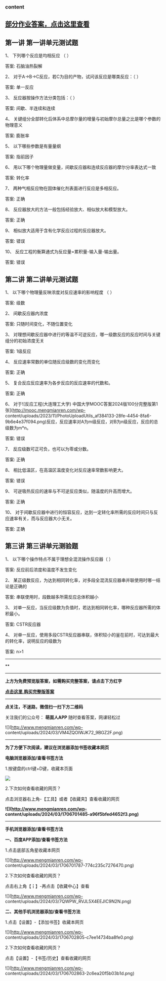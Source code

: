 ### content

## [部分作业答案，点击这里查看](http://mooc.mengmianren.com/mooc/336112.html)

## 第一讲 第一讲单元测试题

1、 下列哪个反应是均相反应 （  ）

答案: 石脑油热裂解  

2、 对于A→B→C反应，若C为目的产物，试问该反应是哪类反应：（  ）

答案: 单一反应

3、 反应器按操作方法分类包括：（   ）

答案: 间歇、半连续和连续

4、 关键组分全部转化后体系中总摩尔量的增量与初始摩尔总量之比是哪个参数的物理意义

答案: 膨胀率

5、 以下哪些参数是有量量纲

答案: 指前因子

6、 用以下哪个物理量做变量，间歇反应器和连续反应器的摩尔分率表达式一致

答案: 转化率

7、 两种气相反应物在固体催化剂表面进行反应是多相反应。

答案: 正确

8、 反应器放大的方法一般包括经验放大、相似放大和模型放大。

答案: 正确

9、 相似放大适用于含有化学反应过程的反应器放大。

答案: 错误

10、 反应工程的衡算通式为反应量=累积量-输入量-输出量。

答案: 错误

## 第二讲 第二讲单元测试题

1、 以下哪个物理量反映浓度对反应速率的影响程度 （  ）

答案: 级数

2、 间歇反应器内浓度

答案: 只随时间变化，不随位置变化

3、 对理想间歇反应器中进行的等温不可逆反应，哪一级数反应的反应时间与关键组分的初始浓度无关

答案: 1级反应

4、 反应速率常数的单位随反应级数的变化而变化

答案: 正确

5、 复合反应反应速率为各步反应的反应速率的代数和。

答案: 正确

6、 对于![反应工程\(大连理工大学\)
中国大学MOOC答案2024版100分完整版第1张](http://mooc.mengmianren.com/wp-
content/uploads/2023/11/PhotoUploadUtils_af384133-28fe-4454-8fa6-9b6e4e37f094.png)反应，反应速率对A为m级反应，对B为n级反应，反应的总级数为m*n。

答案: 错误

7、 反应级数可正可负，也可以为零或分数。

答案: 正确

8、 相比低温区，在高温区温度变化对反应速率常数影响更大。

答案: 错误

9、 可逆吸热反应的速率与不可逆反应类似，随温度的升高而增大。

答案: 正确

10、 对于间歇反应器中进行的恒容反应，达到一定转化率所需的反应时间只与反应速率有关，而与反应器大小无关。

答案: 正确

##

## 第三讲 第三讲单元测验题

1、 以下哪个操作特点不属于理想全混流操作反应器（    ）

答案: 反应前后浓度和温度不发生变化

2、 某正级数反应，为达到相同转化率，对多段全混流反应器串并联使用时哪一结论是正确的

答案: 串联使用时，段数越多所需反应总体积越小

3、 对单一反应，当反应级数为负值时，若达到相同转化率，哪种反应器所需的体积最小。

答案: CSTR反应器

4、 对单一反应，使用多段CSTR反应器串联，体积较小的釜在前时，可达到最大的转化率，说明反应的级数为

答案: n>1

* * *

**

* * *

**上方为免费预览版答案，如需购买完整答案，请点击下方红字**

[**点击这里,购买完整版答案**](http://mooc.mengmianren.com/mooc/336113.html)

* * *

**点关注，不迷路，微信扫一扫下方二维码**

关注我们的公众号： **萌面人APP** 随时查看答案，网课轻松过

![](http://www.mengmianren.com/wp-
content/uploads/2024/03/VM4ZQOIWJK72_9BGZ2F.png)

* * *

**为了方便下次阅读，建议在浏览器添加书签收藏本网页**

**电脑浏览器添加/查看书签方法**

1.按键盘的ctrl键+D键，收藏本页面

![](http://www.mengmianren.com/wp-content/uploads/2024/03/AF9T_JKKHAJN.png)

2.下次如何查看收藏的网页？

点击浏览器右上角-【工具】或者【收藏夹】查看收藏的网页

**![](http://www.mengmianren.com/wp-
content/uploads/2024/03/1706701485-a96f5bfed4652f3.png)**

* * *

**手机浏览器添加/查看书签方法**

**一、百度APP添加/查看书签方法**

1.点击底部五角星收藏本网页

![](http://www.mengmianren.com/wp-
content/uploads/2024/03/1706701787-774c235c7276470.png)

2.下次如何查看收藏的网页？

点击右上角【┇】-再点击【收藏中心】查看

![](http://www.mengmianren.com/wp-
content/uploads/2024/03/7QWPW_RVJL5X4EEJIC9N2N.png)

**二、其他手机浏览器添加/查看书签方法**

1.点击【设置】-【添加书签】收藏本网页

![](http://www.mengmianren.com/wp-
content/uploads/2024/03/1706702805-c7ee14734ba8fe0.png)

2.下次如何查看收藏的网页？

点击【设置】-【书签/历史】查看收藏的网页

![](http://www.mengmianren.com/wp-
content/uploads/2024/03/1706702863-2c6ea20f5b03b1d.png)

